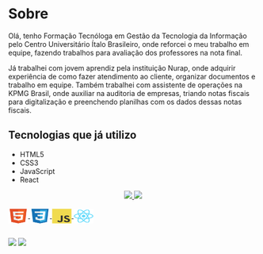 # Sobre
Olá, tenho Formação Tecnóloga em Gestão da Tecnologia da Informação pelo Centro Universitário Ítalo Brasileiro, onde reforcei o meu trabalho em equipe, fazendo trabalhos para avaliação dos professores na nota final.

Já trabalhei com jovem aprendiz pela instituição Nurap, onde adquirir experiência de como fazer atendimento ao cliente, organizar documentos e trabalho em equipe. Também trabalhei com assistente de operações na KPMG Brasil, onde auxiliar na auditoria de empresas, triando notas fiscais para digitalização e preenchendo planilhas com os dados dessas notas fiscais.


## Tecnologias que já utilizo

- HTML5
- CSS3
- JavaScript
- React

<div align="center">
  <a href="https://github.com/thiagopdias">
  <img height="180em" src="https://github-readme-stats.vercel.app/api?username=thiagopdias&show_icons=true&theme=dark&include_all_commits=true&count_private=true"/>
  <img height="180em" src="https://github-readme-stats.vercel.app/api/top-langs/?username=thiagopdias&layout=compact&langs_count=7&theme=dark"/>
</div>
<div style="display: inline_block"><br>
  <img align="center" alt="Thiago-HTML" height="30" width="40" src="https://raw.githubusercontent.com/devicons/devicon/master/icons/html5/html5-original.svg">
  <img align="center" alt="Thiago-CSS" height="30" width="40" src="https://raw.githubusercontent.com/devicons/devicon/master/icons/css3/css3-original.svg">
  <img align="center" alt="Thiago-JS" height="30" width="40" src="https://raw.githubusercontent.com/devicons/devicon/master/icons/javascript/javascript-original.svg">
  <img align="center" alt="Thiago-React" height="30" width="40" src="https://raw.githubusercontent.com/devicons/devicon/master/icons/react/react-original.svg">
</div>
  
##

<div>
  <a href = "mailto:tecthiagodias@gmail.com"><img src="https://img.shields.io/badge/-Gmail-%23333?style=for-the-badge&logo=gmail&logoColor=white" target="_blank"></a>
  <a href="https://www.linkedin.com/in/thiagopdias/" target="_blank"><img src="https://img.shields.io/badge/-LinkedIn-%230077B5?style=for-the-badge&logo=linkedin&logoColor=white" target="_blank"></a> 
</div>

